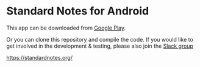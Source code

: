 # Standard Notes for Android

This app can be downloaded from [Google Play](https://play.google.com/store/apps/details?id=org.standardnotes.notes).

Or you can clone this repository and compile the code. If you would like to get involved in the development & testing, please also join the [Slack group](https://standardnotes.org/slack)

https://standardnotes.org/
